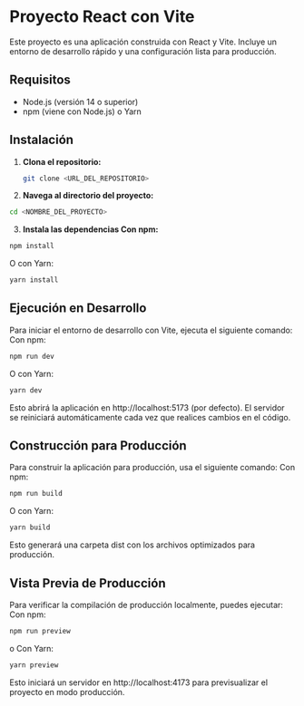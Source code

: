 # Proyecto React con Vite

Este proyecto es una aplicación construida con React y Vite. Incluye un entorno de desarrollo rápido y una configuración lista para producción.

## Requisitos

- Node.js (versión 14 o superior)
- npm (viene con Node.js) o Yarn

## Instalación

1. **Clona el repositorio:**
   ```bash
   git clone <URL_DEL_REPOSITORIO>
   ```
2. **Navega al directorio del proyecto:**
  ```bash
  cd <NOMBRE_DEL_PROYECTO>
  ```
3. **Instala las dependencias Con npm:**
  ```bash
  npm install
  ```
  O con Yarn:
  ```bash
  yarn install
  ```
## Ejecución en Desarrollo
Para iniciar el entorno de desarrollo con Vite, ejecuta el siguiente comando:
Con npm:
```bash
npm run dev
```
O con Yarn:
```bash
yarn dev
```
Esto abrirá la aplicación en http://localhost:5173 (por defecto). El servidor se reiniciará automáticamente cada vez que realices cambios en el código.

## Construcción para Producción
Para construir la aplicación para producción, usa el siguiente comando:
Con npm:
```bash
npm run build
```
O con Yarn:
```bash
yarn build
```
Esto generará una carpeta dist con los archivos optimizados para producción.

## Vista Previa de Producción
Para verificar la compilación de producción localmente, puedes ejecutar:
Con npm:
```bash
npm run preview
```
o Con Yarn:
```bash
yarn preview
```
Esto iniciará un servidor en http://localhost:4173 para previsualizar el proyecto en modo producción.
